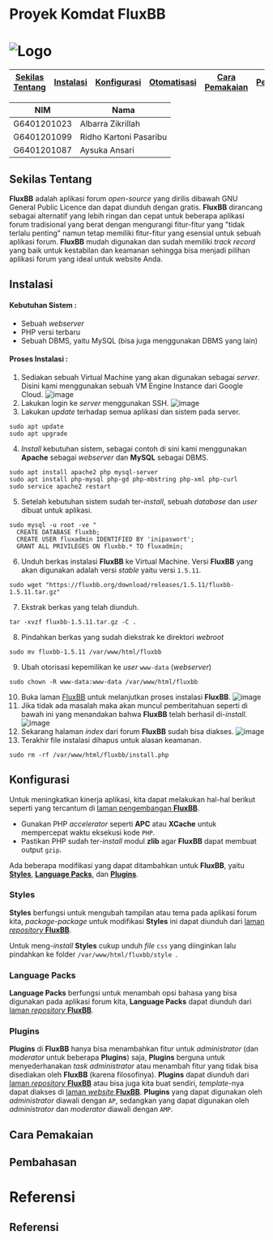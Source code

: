 # Proyek Komdat FluxBB

# ![Logo](http://fluxbb.org/files/images/logo_large.png)

| [Sekilas Tentang](#sekilas-tentang) | [Instalasi](#instalasi) | [Konfigurasi](#konfigurasi) | [Otomatisasi](#otomatisasi) | [Cara Pemakaian](#cara-pemakaian) | [Pembahasan](#pembahasan) | [Referensi](#referensi) |
| :---------------------------------: | :---------------------: | :-------------------------: | :-------------------------: | :-------------------------------: | :-----------------------: | :---------------------: |

| NIM         | Nama                   |
| ----------- | ---------------------- |
| G6401201023 | Albarra Zikrillah      |
| G6401201099 | Ridho Kartoni Pasaribu |
| G6401201087 | Aysuka Ansari          |

## Sekilas Tentang

**FluxBB** adalah aplikasi forum _open-source_ yang dirilis dibawah GNU General Public Licence dan dapat diunduh dengan gratis. **FluxBB** dirancang sebagai alternatif yang lebih ringan dan cepat untuk beberapa aplikasi forum tradisional yang berat dengan mengurangi fitur-fitur yang "tidak terlalu penting" namun tetap memiliki fitur-fitur yang esensial untuk sebuah aplikasi forum. **FluxBB** mudah digunakan dan sudah memiliki _track record_ yang baik untuk kestabilan dan keamanan sehingga bisa menjadi pilihan aplikasi forum yang ideal untuk website Anda.

## Instalasi

#### Kebutuhan Sistem :

- Sebuah _webserver_
- PHP versi terbaru
- Sebuah DBMS, yaitu MySQL (bisa juga menggunakan DBMS yang lain)

#### Proses Instalasi :

1. Sediakan sebuah Virtual Machine yang akan digunakan sebagai _server_. Disini kami menggunakan sebuah VM Engine Instance dari Google Cloud.
   ![image](https://user-images.githubusercontent.com/99653989/196697873-ff9dea01-5ca5-42a9-92a3-d8256b265251.png)
2. Lakukan login ke _server_ menggunakan SSH.
   ![image](https://user-images.githubusercontent.com/99653989/196698169-6009ff6b-2cd9-4946-8e0a-8853f2aaeb8a.png)
3. Lakukan _update_ terhadap semua aplikasi dan sistem pada server.

```
sudo apt update
sudo apt upgrade
```

4. _Install_ kebutuhan sistem, sebagai contoh di sini kami menggunakan **Apache** sebagai _webserver_ dan **MySQL** sebagai DBMS.

```
sudo apt install apache2 php mysql-server
sudo apt install php-mysql php-gd php-mbstring php-xml php-curl
sudo service apache2 restart
```

5. Setelah kebutuhan sistem sudah ter-_install_, sebuah _database_ dan _user_ dibuat untuk aplikasi.

```
sudo mysql -u root -ve "
  CREATE DATABASE fluxbb;
  CREATE USER fluxadmin IDENTIFIED BY 'inipaswort';
  GRANT ALL PRIVILEGES ON fluxbb.* TO fluxadmin;
```

6. Unduh berkas instalasi **FluxBB** ke Virtual Machine. Versi **FluxBB** yang akan digunakan adalah versi _stable_ yaitu versi `1.5.11`.

```
sudo wget "https://fluxbb.org/download/releases/1.5.11/fluxbb-1.5.11.tar.gz"
```

7. Ekstrak berkas yang telah diunduh.

```
tar -xvzf fluxbb-1.5.11.tar.gz -C .
```

8. Pindahkan berkas yang sudah diekstrak ke direktori _webroot_

```
sudo mv fluxbb-1.5.11 /var/www/html/fluxbb
```

9. Ubah otorisasi kepemilikan ke _user_ `www-data` (_webserver_)

```
sudo chown -R www-data:www-data /var/www/html/fluxbb
```

10. Buka laman [FluxBB](http://34.128.79.83 "FluxBB") untuk melanjutkan proses instalasi **FluxBB**.
![image](https://user-images.githubusercontent.com/99653989/196703305-1aae9dfc-7645-4fea-aa3f-aa5aa2732708.png)
11. Jika tidak ada masalah maka akan muncul pemberitahuan seperti di bawah ini yang menandakan bahwa **FluxBB** telah berhasil di-_install_.
![image](https://user-images.githubusercontent.com/99653989/196703781-907a2e1b-c3df-463c-8ba2-6aec23346785.png)
12. Sekarang halaman _index_ dari forum **FluxBB** sudah bisa diakses.
![image](https://user-images.githubusercontent.com/99653989/196704056-14f939a7-0d4b-4a62-9eb1-d4673908fc52.png)
13. Terakhir file instalasi dihapus untuk alasan keamanan.
```
sudo rm -rf /var/www/html/fluxbb/install.php
```
## Konfigurasi

Untuk meningkatkan kinerja aplikasi, kita dapat melakukan hal-hal berikut seperti yang tercantum di [laman pengembangan **FluxBB**](https://github.com/fluxbb/fluxbb#recommendations).

- Gunakan PHP _accelerator_ seperti **APC** atau **XCache** untuk mempercepat waktu eksekusi kode `PHP`.
- Pastikan PHP sudah ter-_install_ modul **zlib** agar **FluxBB** dapat membuat output `gzip`.

Ada beberapa modifikasi yang dapat ditambahkan untuk **FluxBB**, yaitu [**Styles**](#styles), [**Language Packs**](#language-packs), dan [**Plugins**](#plugins).

### Styles

**Styles** berfungsi untuk mengubah tampilan atau tema pada aplikasi forum kita, _package-package_ untuk modifikasi **Styles** ini dapat diunduh dari [laman _repository_ **FluxBB**](http://fluxbb.org/resources/styles/).

Untuk meng-_install_ **Styles** cukup unduh _file_ `css` yang diinginkan lalu pindahkan ke folder `/var/www/html/fluxbb/style `.

### Language Packs

**Language Packs** berfungsi untuk menambah opsi bahasa yang bisa digunakan pada aplikasi forum kita, **Language Packs** dapat diunduh dari [laman _repository_ **FluxBB**](http://fluxbb.org/resources/translations/).

### Plugins

**Plugins** di **FluxBB** hanya bisa menambahkan fitur untuk _administrator_ (dan _moderator_ untuk beberapa **Plugins**) saja, **Plugins** berguna untuk menyederhanakan _task administrator_ atau menambah fitur yang tidak bisa disediakan oleh **FluxBB** (karena filosofinya). **Plugins** dapat diunduh dari [laman _repository_ **FluxBB**](https://github.com/fluxbb/plugins) atau bisa juga kita buat sendiri, _template_-nya dapat diakses di [laman _website_ **FluxBB**](https://fluxbb.org/docs/v1.5/plugins). **Plugins** yang dapat digunakan oleh _administrator_ diawali dengan `AP`, sedangkan yang dapat digunakan oleh _administrator_ dan _moderator_ diawali dengan `AMP`.

## Cara Pemakaian

## Pembahasan

# Referensi

## Referensi
